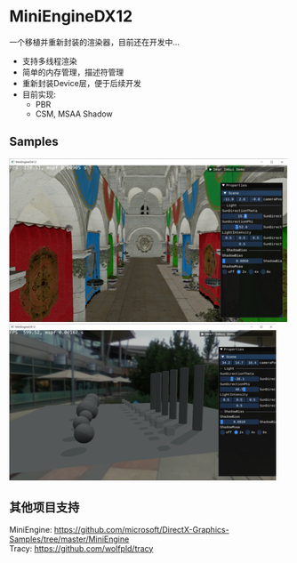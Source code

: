 # MiniEngineDX12
一个移植并重新封装的渲染器，目前还在开发中...<br/>
+ 支持多线程渲染
+ 简单的内存管理，描述符管理
+ 重新封装Device层，便于后续开发
+ 目前实现:
  + PBR
  + CSM, MSAA Shadow
## Samples
![Sample1](https://github.com/DefeatAgain/MiniEngineDX12/blob/main/Samples/sample1.png)
![Sample2](https://github.com/DefeatAgain/MiniEngineDX12/blob/main/Samples/sample2.png)
## 其他项目支持
MiniEngine: https://github.com/microsoft/DirectX-Graphics-Samples/tree/master/MiniEngine <br/>
Tracy: https://github.com/wolfpld/tracy <br/>
